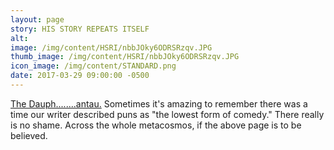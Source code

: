```yaml
---
layout: page
story: HIS STORY REPEATS ITSELF
alt:
image: /img/content/HSRI/nbbJOky6ODRSRzqv.JPG
thumb_image: /img/content/HSRI/nbbJOky6ODRSRzqv.JPG
icon_image: /img/content/STANDARD.png
date: 2017-03-29 09:00:00 -0500
---
```

[The Dauph........antau.](https://en.wikipedia.org/wiki/Charles_VII_of_France#Dauphin) Sometimes it's amazing to remember there was a time our writer described puns as "the lowest form of comedy." There really is no shame. Across the whole metacosmos, if the above page is to be believed.
